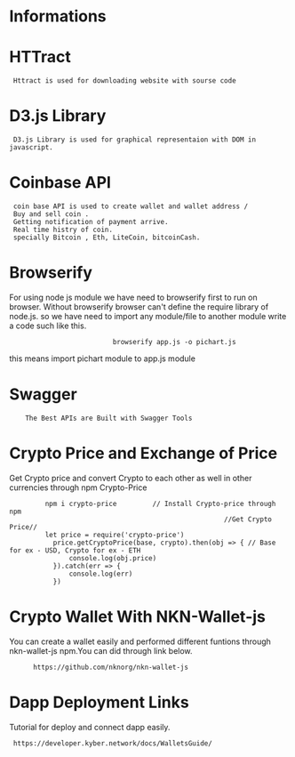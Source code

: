 # Informations

# HTTract
     Httract is used for downloading website with sourse code

# D3.js Library
     D3.js Library is used for graphical representaion with DOM in javascript.
 
# Coinbase API
     coin base API is used to create wallet and wallet address /
     Buy and sell coin .
     Getting notification of payment arrive.
     Real time histry of coin.
     specially Bitcoin , Eth, LiteCoin, bitcoinCash.
# Browserify
For using node js module we have need to browserify first to run on browser. Without browserify 
browser can't define the require library of node.js. so we have need to import any module/file to another module 
write a code such like this.
     
                              browserify app.js -o pichart.js
           
           
this means import pichart module to app.js module
                    
                
     
  # Swagger 
        The Best APIs are Built with Swagger Tools
        
 # Crypto Price and Exchange of Price 
  Get Crypto price and convert Crypto to each other as well in other currencies through npm Crypto-Price
    
    
             npm i crypto-price         // Install Crypto-price through npm
                                                          //Get Crypto Price//
             let price = require('crypto-price')
               price.getCryptoPrice(base, crypto).then(obj => { // Base for ex - USD, Crypto for ex - ETH 
                   console.log(obj.price)
               }).catch(err => {
                   console.log(err)
               })
               
  #  Crypto Wallet With NKN-Wallet-js
   You can create a wallet easily and performed different funtions through nkn-wallet-js npm.You can did through link below.
      
          https://github.com/nknorg/nkn-wallet-js
          
 #  Dapp Deployment Links
   Tutorial for deploy and connect dapp easily.
   
     https://developer.kyber.network/docs/WalletsGuide/
  
 
